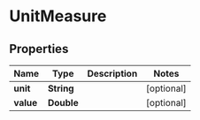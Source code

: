 
# UnitMeasure

## Properties
Name | Type | Description | Notes
------------ | ------------- | ------------- | -------------
**unit** | **String** |  |  [optional]
**value** | **Double** |  |  [optional]



